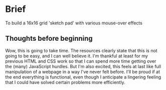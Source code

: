 # Brief

To build a 16x16 grid 'sketch pad' with various mouse-over effects

## Thoughts before beginning

Wow, this is going to take time. The resources clearly state that this is not going to be easy, and I can well believe it. I'm thankful at least for my previous HTML and CSS work so that I can spend more time getting over the (many) JavaScript hurdles. But I'm also excited, this feels at last like full manipulation of a webpage in a way I've never felt before. I'll be proud if at the end everything is functional, even though I anticipate a lingering feeling that I could have solved certain problems more efficiently.